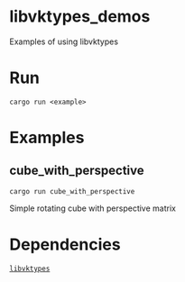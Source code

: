 # libvktypes_demos
Examples of using libvktypes

# Run
`cargo run <example>`

# Examples
## cube_with_perspective

`cargo run cube_with_perspective`

Simple rotating cube with perspective matrix

# Dependencies
[`libvktypes`](https://github.com/BigAngryPanda/libvktypes)